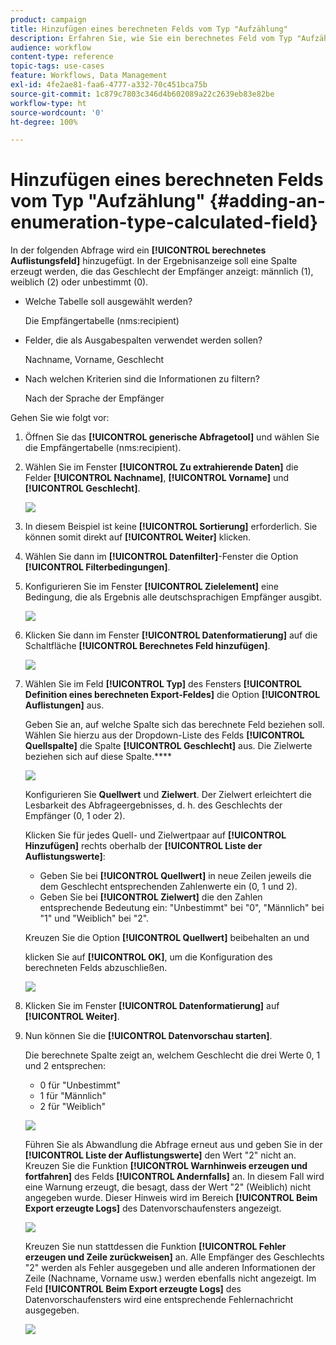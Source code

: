 ```yaml
---
product: campaign
title: Hinzufügen eines berechneten Felds vom Typ "Aufzählung"
description: Erfahren Sie, wie Sie ein berechnetes Feld vom Typ "Aufzählung" hinzufügen
audience: workflow
content-type: reference
topic-tags: use-cases
feature: Workflows, Data Management
exl-id: 4fe2ae81-faa6-4777-a332-70c451bca75b
source-git-commit: 1c879c7803c346d4b602089a22c2639eb83e82be
workflow-type: ht
source-wordcount: '0'
ht-degree: 100%

---
```


# Hinzufügen eines berechneten Felds vom Typ &quot;Aufzählung&quot; {#adding-an-enumeration-type-calculated-field}

In der folgenden Abfrage wird ein **[!UICONTROL berechnetes Auflistungsfeld]** hinzugefügt. In der Ergebnisanzeige soll eine Spalte erzeugt werden, die das Geschlecht der Empfänger anzeigt: männlich (1), weiblich (2) oder unbestimmt (0).

* Welche Tabelle soll ausgewählt werden?

   Die Empfängertabelle (nms:recipient)

* Felder, die als Ausgabespalten verwendet werden sollen?

   Nachname, Vorname, Geschlecht

* Nach welchen Kriterien sind die Informationen zu filtern?

   Nach der Sprache der Empfänger

Gehen Sie wie folgt vor:

1. Öffnen Sie das **[!UICONTROL generische Abfragetool]** und wählen Sie die Empfängertabelle (nms:recipient).
1. Wählen Sie im Fenster **[!UICONTROL Zu extrahierende Daten]** die Felder **[!UICONTROL Nachname]**, **[!UICONTROL Vorname]** und **[!UICONTROL Geschlecht]**.

   ![](assets/query_editor_nveau_73.png)

1. In diesem Beispiel ist keine **[!UICONTROL Sortierung]** erforderlich. Sie können somit direkt auf **[!UICONTROL Weiter]** klicken.
1. Wählen Sie dann im **[!UICONTROL Datenfilter]**-Fenster die Option **[!UICONTROL Filterbedingungen]**.
1. Konfigurieren Sie im Fenster **[!UICONTROL Zielelement]** eine Bedingung, die als Ergebnis alle deutschsprachigen Empfänger ausgibt.

   ![](assets/query_editor_nveau_74.png)

1. Klicken Sie dann im Fenster **[!UICONTROL Datenformatierung]** auf die Schaltfläche **[!UICONTROL Berechnetes Feld hinzufügen]**.

   ![](assets/query_editor_nveau_75.png)

1. Wählen Sie im Feld **[!UICONTROL Typ]** des Fensters **[!UICONTROL Definition eines berechneten Export-Feldes]** die Option **[!UICONTROL Auflistungen]** aus.

   Geben Sie an, auf welche Spalte sich das berechnete Feld beziehen soll. Wählen Sie hierzu aus der Dropdown-Liste des Felds **[!UICONTROL Quellspalte]** die Spalte **[!UICONTROL Geschlecht]** aus. Die Zielwerte beziehen sich auf diese Spalte.****

   ![](assets/query_editor_nveau_76.png)

   Konfigurieren Sie **Quellwert** und **Zielwert**. Der Zielwert erleichtert die Lesbarkeit des Abfrageergebnisses, d. h. des Geschlechts der Empfänger (0, 1 oder 2).

   Klicken Sie für jedes Quell- und Zielwertpaar auf **[!UICONTROL Hinzufügen]** rechts oberhalb der **[!UICONTROL Liste der Auflistungswerte]**:

   * Geben Sie bei **[!UICONTROL Quellwert]** in neue Zeilen jeweils die dem Geschlecht entsprechenden Zahlenwerte ein (0, 1 und 2).
   * Geben Sie bei **[!UICONTROL Zielwert]** die den Zahlen entsprechende Bedeutung ein: &quot;Unbestimmt&quot; bei &quot;0&quot;, &quot;Männlich&quot; bei &quot;1&quot; und &quot;Weiblich&quot; bei &quot;2&quot;.

   Kreuzen Sie die Option **[!UICONTROL Quellwert]** beibehalten an und

   klicken Sie auf **[!UICONTROL OK]**, um die Konfiguration des berechneten Felds abzuschließen.

   ![](assets/query_editor_nveau_77.png)

1. Klicken Sie im Fenster **[!UICONTROL Datenformatierung]** auf **[!UICONTROL Weiter]**.
1. Nun können Sie die **[!UICONTROL Datenvorschau starten]**.

   Die berechnete Spalte zeigt an, welchem Geschlecht die drei Werte 0, 1 und 2 entsprechen:

   * 0 für &quot;Unbestimmt&quot;
   * 1 für &quot;Männlich&quot;
   * 2 für &quot;Weiblich&quot;

   ![](assets/query_editor_nveau_78.png)

   Führen Sie als Abwandlung die Abfrage erneut aus und geben Sie in der **[!UICONTROL Liste der Auflistungswerte]** den Wert &quot;2&quot; nicht an. Kreuzen Sie die Funktion **[!UICONTROL Warnhinweis erzeugen und fortfahren]** des Felds **[!UICONTROL Andernfalls]** an. In diesem Fall wird eine Warnung erzeugt, die besagt, dass der Wert &quot;2&quot; (Weiblich) nicht angegeben wurde. Dieser Hinweis wird im Bereich **[!UICONTROL Beim Export erzeugte Logs]** des Datenvorschaufensters angezeigt.

   ![](assets/query_editor_nveau_79.png)

   Kreuzen Sie nun stattdessen die Funktion **[!UICONTROL Fehler erzeugen und Zeile zurückweisen]** an. Alle Empfänger des Geschlechts &quot;2&quot; werden als Fehler ausgegeben und alle anderen Informationen der Zeile (Nachname, Vorname usw.) werden ebenfalls nicht angezeigt. Im Feld **[!UICONTROL Beim Export erzeugte Logs]** des Datenvorschaufensters wird eine entsprechende Fehlernachricht ausgegeben.

   ![](assets/query_editor_nveau_80.png)
